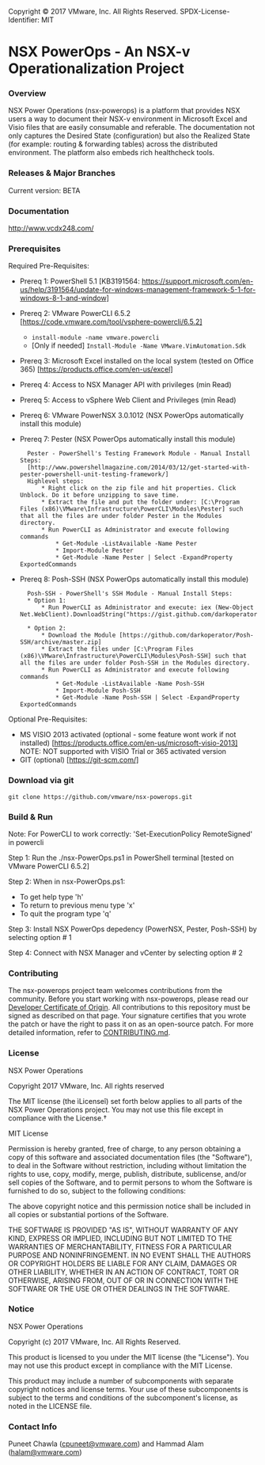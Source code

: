 Copyright © 2017 VMware, Inc. All Rights Reserved.
SPDX-License-Identifier: MIT
# NSX PowerOps - An NSX-v Operationalization Project </h1>

### Overview
NSX Power Operations (nsx-powerops) is a platform that provides NSX users a way to document their NSX-v environment in Microsoft Excel and Visio files that are easily consumable and referable. The documentation not only captures the Desired State (configuration) but also the Realized State (for example: routing & forwarding tables) across the distributed environment. The platform also embeds rich healthcheck tools.

### Releases & Major Branches
Current version: BETA

### Documentation
http://www.vcdx248.com/

### Prerequisites
Required Pre-Requisites:

* Prereq 1: PowerShell 5.1 [KB3191564: https://support.microsoft.com/en-us/help/3191564/update-for-windows-management-framework-5-1-for-windows-8-1-and-window]

* Prereq 2: VMware PowerCLI 6.5.2 [https://code.vmware.com/tool/vsphere-powercli/6.5.2]
    * `install-module -name vmware.powercli`
    * [Only if needed] `Install-Module -Name VMware.VimAutomation.Sdk`

* Prereq 3: Microsoft Excel installed on the local system (tested on Office 365) [https://products.office.com/en-us/excel]

* Prereq 4: Access to NSX Manager API with privileges (min Read)

* Prereq 5: Access to vSphere Web Client and Privileges (min Read)

* Prereq 6: VMware PowerNSX 3.0.1012 (NSX PowerOps automatically install this module)

* Prereq 7: Pester (NSX PowerOps automatically install this module)

        Pester - PowerShell's Testing Framework Module - Manual Install Steps:
        [http://www.powershellmagazine.com/2014/03/12/get-started-with-pester-powershell-unit-testing-framework/]
        Highlevel steps:
            * Right click on the zip file and hit properties. Click Unblock. Do it before unzipping to save time.
            * Extract the file and put the folder under: [C:\Program Files (x86)\VMware\Infrastructure\PowerCLI\Modules\Pester] such that all the files are under folder Pester in the Modules directory.
            * Run PowerCLI as Administrator and execute following commands
                * Get-Module -ListAvailable -Name Pester
                * Import-Module Pester
                * Get-Module -Name Pester | Select -ExpandProperty ExportedCommands

* Prereq 8: Posh-SSH (NSX PowerOps automatically install this module)

        Posh-SSH - PowerShell's SSH Module - Manual Install Steps:
        * Option 1:
            * Run PowerCLI as Administrator and execute: iex (New-Object Net.WebClient).DownloadString("https://gist.github.com/darkoperator/6152630/raw/c67de4f7cd780ba367cccbc2593f38d18ce6df89/instposhsshdev")

    	* Option 2:
        	* Download the Module [https://github.com/darkoperator/Posh-SSH/archive/master.zip]
        	* Extract the files under [C:\Program Files (x86)\VMware\Infrastructure\PowerCLI\Modules\Posh-SSH] such that all the files are under folder Posh-SSH in the Modules directory.
        	* Run PowerCLI as Administrator and execute following commands
        		* Get-Module -ListAvailable -Name Posh-SSH
        		* Import-Module Posh-SSH
        		* Get-Module -Name Posh-SSH | Select -ExpandProperty ExportedCommands


Optional Pre-Requisites:

* MS VISIO 2013 activated (optional - some feature wont work if not installed) [https://products.office.com/en-us/microsoft-visio-2013]
NOTE: NOT supported with VISIO Trial or 365 activated version
* GIT (optional) [https://git-scm.com/]

### Download via git
    git clone https://github.com/vmware/nsx-powerops.git    

### Build & Run
Note: For PowerCLI to work correctly: 'Set-ExecutionPolicy RemoteSigned' in powercli

Step 1: Run the ./nsx-PowerOps.ps1 in PowerShell terminal [tested on VMware PowerCLI 6.5.2]

Step 2: When in nsx-PowerOps.ps1:
* To get help type 'h'
* To return to previous menu type 'x'
* To quit the program type 'q'

Step 3: Install NSX PowerOps depedency (PowerNSX, Pester, Posh-SSH) by selecting option # 1

Step 4: Connect with NSX Manager and vCenter by selecting option # 2

### Contributing
The nsx-powerops project team welcomes contributions from the community. Before you start working with nsx-powerops, please read our [Developer Certificate of Origin](https://cla.vmware.com/dco). All contributions to this repository must be signed as described on that page. Your signature certifies that you wrote the patch or have the right to pass it on as an open-source patch. For more detailed information, refer to [CONTRIBUTING.md](CONTRIBUTING.md).

### License
NSX Power Operations

Copyright 2017 VMware, Inc.  All rights reserved				

The MIT license (the ìLicenseî) set forth below applies to all parts of the NSX Power Operations project.  You may not use this file except in compliance with the License.†

MIT License

Permission is hereby granted, free of charge, to any person obtaining a copy of this software and associated documentation files (the "Software"), to deal in the Software without restriction, including without limitation the rights to use, copy, modify, merge, publish, distribute, sublicense, and/or sell copies of the Software, and to permit persons to whom the Software is furnished to do
so, subject to the following conditions:

The above copyright notice and this permission notice shall be included in all copies or substantial portions of the Software.

THE SOFTWARE IS PROVIDED "AS IS", WITHOUT WARRANTY OF ANY KIND, EXPRESS OR IMPLIED, INCLUDING BUT NOT LIMITED TO THE WARRANTIES OF MERCHANTABILITY, FITNESS FOR A PARTICULAR PURPOSE AND NONINFRINGEMENT. IN NO EVENT SHALL THE AUTHORS OR COPYRIGHT HOLDERS BE LIABLE FOR ANY CLAIM, DAMAGES OR OTHER LIABILITY, WHETHER IN AN ACTION OF CONTRACT, TORT OR OTHERWISE, ARISING FROM, OUT OF OR IN CONNECTION WITH THE SOFTWARE OR THE USE OR OTHER DEALINGS IN THE SOFTWARE.

### Notice
NSX Power Operations

Copyright (c) 2017 VMware, Inc. All Rights Reserved. 

This product is licensed to you under the MIT license (the "License").  You may not use this product except in compliance with the MIT License.  

This product may include a number of subcomponents with separate copyright notices and license terms. Your use of these subcomponents is subject to the terms and conditions of the subcomponent's license, as noted in the LICENSE file. 

### Contact Info
Puneet Chawla (cpuneet@vmware.com) and Hammad Alam (halam@vmware.com)
